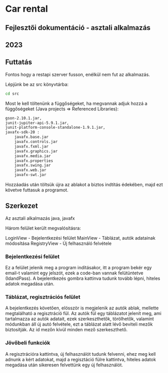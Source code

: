 # Car rental 

## Fejlesztői dokumentáció - asztali alkalmazás

## 2023

<!-- Lépjünk be az api könyvtárba:

```bash
cd api
```

El kell indítanunk a Hai-servert felületet:

```bash
hai-server --watch database.json
``` -->
## Futtatás

Fontos hogy a restapi szerver fusson,
enélkül nem fut az alkalmazás.

Lépjünk be az src könyvtárba:

```bash
cd src
```

Most le kell töltenünk a függőségeket, ha megvannak adjuk hozzá a függőségeket (Java projects => Referenced Libraries):

```bash
gson-2.10.1.jar,
junit-jupiter-api-5.9.1.jar,
junit-platform-console-standalone-1.9.1.jar,
javafx-sdk-20 :
    javafx.base.jar
    javafx.controls.jar
    javafx.fxml.jar
    javafx.graphics.jar
    javafx.media.jar
    javafx.properties
    javafx.swing.jar
    javafx.web.jar
    javafx-swt.jar
```

Hozzáadás után töltsük újra az ablakot a biztos indtítás édekében,
majd ezt követve futtasuk a programot.

## Szerkezet

Az asztali alkalmazás java, javafx

Három felület került megvalósításra:

LoginView - Bejelentkezési felület
MainView - Táblázat, autók adatainak módosítása
RegistryView - Új felhasználó felvétele

### Bejelentkezési felület

Ez a felület jelenik meg a program indításakor,
itt a program bekér egy email-t valamint egy jelszót,
ezek a code-ban vannak felütüntetve (IdandPass).
A bejelentkezés gombra kattinva tudunk tovább lépni,
hiteles adatok megadása után.

### Táblázat, regisztrációs felület

A bejelentkezés követően, elösször is megjelenik 
az autók ablak, mellette megtalálható a regisztrácíó fül.
Az autók fül egy táblázatot jelenít meg, ami tartalmazza az autók adatait,
ezek szerkeszthetők, törölhetők, valamint módunkban áll új autó felvétele,
ezt a táblázat alatt lévő beviteli mezők biztosítják.
Az id mezőn kívül minden mező szerkeszthető.

### Jövőbeli funkciók

A regisztrációra kattintva, új felhasználót tudunk felvenni,
ehez meg kell adnunk a kért adatokat,
majd a regisztáció fülre kattintva, hiteles adatok megadása után
sikeresen felvettünk egy új felhasználót.

